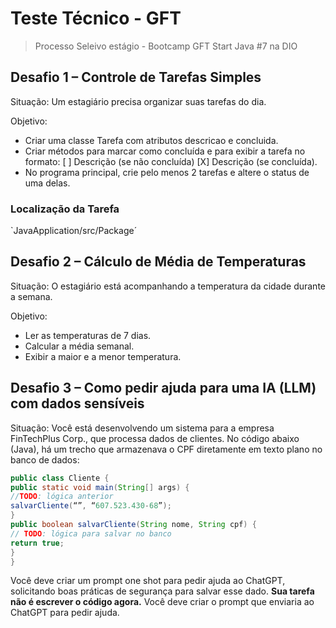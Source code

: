 # Teste Técnico - GFT
> Processo Seleivo estágio - Bootcamp GFT Start Java #7 na DIO

## Desafio 1 – Controle de Tarefas Simples
Situação:
Um estagiário precisa organizar suas tarefas do dia.

Objetivo:
- Criar uma classe Tarefa com atributos descricao e concluida.
- Criar métodos para marcar como concluída e para exibir a tarefa no formato:
  [ ] Descrição (se não concluída)
  [X] Descrição (se concluída).
- No programa principal, crie pelo menos 2 tarefas e altere o status de uma
delas.

### Localização da Tarefa
`JavaApplication/src/Package´

## Desafio 2 – Cálculo de Média de Temperaturas
Situação:
O estagiário está acompanhando a temperatura da cidade durante a semana.

Objetivo:
- Ler as temperaturas de 7 dias.
- Calcular a média semanal.
- Exibir a maior e a menor temperatura.

## Desafio 3 – Como pedir ajuda para uma IA (LLM) com dados sensíveis
Situação:
Você está desenvolvendo um sistema para a empresa FinTechPlus Corp., que
processa dados de clientes.
No código abaixo (Java), há um trecho que armazenava o CPF diretamente em texto
plano no banco de dados:

```java
public class Cliente {
public static void main(String[] args) {
//TODO: lógica anterior
salvarCliente(“”, “607.523.430-68”);
}
public boolean salvarCliente(String nome, String cpf) {
// TODO: lógica para salvar no banco
return true;
}
}
```
Você deve criar um prompt one shot para pedir ajuda ao ChatGPT, solicitando boas
práticas de segurança para salvar esse dado.
**Sua tarefa não é escrever o código agora.**
Você deve criar o prompt que enviaria ao ChatGPT para pedir ajuda.
